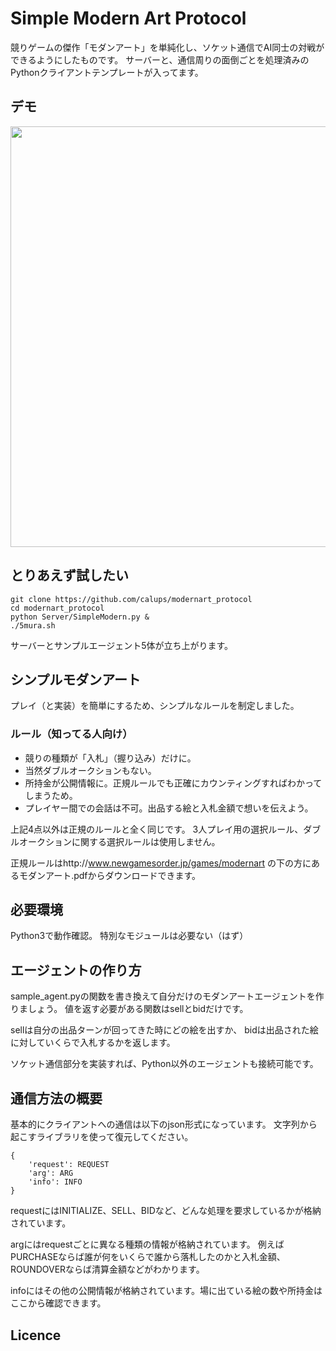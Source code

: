 Simple Modern Art Protocol
====

競りゲームの傑作「モダンアート」を単純化し、ソケット通信でAI同士の対戦ができるようにしたものです。
サーバーと、通信周りの面倒ごとを処理済みのPythonクライアントテンプレートが入ってます。

## デモ

<img src="/image/modern.gif?raw=true" width="673px">

## とりあえず試したい

    git clone https://github.com/calups/modernart_protocol
    cd modernart_protocol
    python Server/SimpleModern.py &
    ./5mura.sh

サーバーとサンプルエージェント5体が立ち上がります。

## シンプルモダンアート

プレイ（と実装）を簡単にするため、シンプルなルールを制定しました。

### ルール（知ってる人向け）

- 競りの種類が「入札」（握り込み）だけに。
- 当然ダブルオークションもない。
- 所持金が公開情報に。正規ルールでも正確にカウンティングすればわかってしまうため。
- プレイヤー間での会話は不可。出品する絵と入札金額で想いを伝えよう。

上記4点以外は正規のルールと全く同じです。
3人プレイ用の選択ルール、ダブルオークションに関する選択ルールは使用しません。

正規ルールはhttp://www.newgamesorder.jp/games/modernart
の下の方にあるモダンアート.pdfからダウンロードできます。

## 必要環境

Python3で動作確認。
特別なモジュールは必要ない（はず）

## エージェントの作り方

sample_agent.pyの関数を書き換えて自分だけのモダンアートエージェントを作りましょう。
値を返す必要がある関数はsellとbidだけです。

sellは自分の出品ターンが回ってきた時にどの絵を出すか、
bidは出品された絵に対していくらで入札するかを返します。

ソケット通信部分を実装すれば、Python以外のエージェントも接続可能です。

## 通信方法の概要

基本的にクライアントへの通信は以下のjson形式になっています。
文字列から起こすライブラリを使って復元してください。

    {
        'request': REQUEST
        'arg': ARG
        'info': INFO
    }

requestにはINITIALIZE、SELL、BIDなど、どんな処理を要求しているかが格納されています。

argにはrequestごとに異なる種類の情報が格納されています。
例えばPURCHASEならば誰が何をいくらで誰から落札したのかと入札金額、
ROUNDOVERならば清算金額などがわかります。

infoにはその他の公開情報が格納されています。場に出ている絵の数や所持金はここから確認できます。


## Licence
